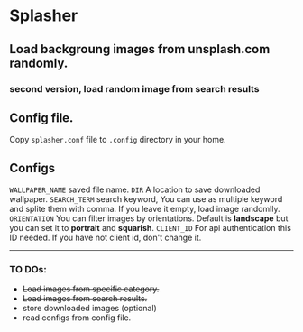 # Splasher
## Load backgroung images from unsplash.com randomly.
### second version, load random image from search results

## Config file.
Copy `splasher.conf` file to `.config` directory in your home.

## Configs
`WALLPAPER_NAME` saved file name.
`DIR` A location to save downloaded wallpaper.
`SEARCH_TERM` search keyword, You can use as multiple keyword and splite them with comma. If you leave it empty, load image randomlly.
`ORIENTATION` You can filter images by orientations. Default is **landscape** but you can set it to **portrait** and **squarish**.
`CLIENT_ID` For api authentication this ID needed. If you have not client id, don't change it.

---

### TO DOs:
+ ~~Load images from specific category.~~
+ ~~Load images from search results.~~
+ store downloaded images (optional)
+ ~~read configs from config file.~~
